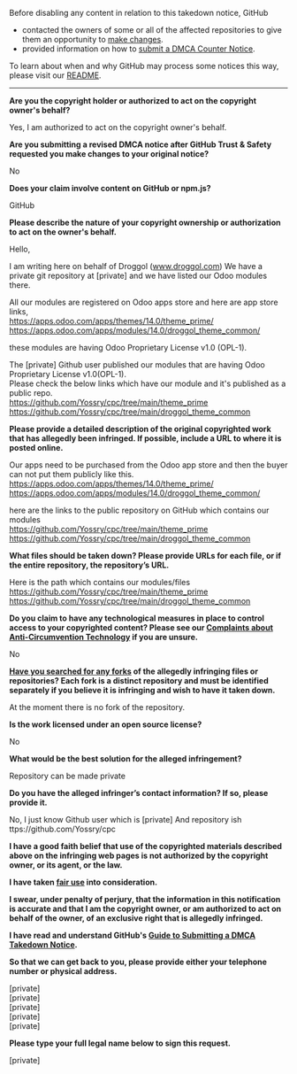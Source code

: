 Before disabling any content in relation to this takedown notice, GitHub
- contacted the owners of some or all of the affected repositories to give them an opportunity to [make changes](https://docs.github.com/en/github/site-policy/dmca-takedown-policy#a-how-does-this-actually-work).
- provided information on how to [submit a DMCA Counter Notice](https://docs.github.com/en/articles/guide-to-submitting-a-dmca-counter-notice).

To learn about when and why GitHub may process some notices this way, please visit our [README](https://github.com/github/dmca/blob/master/README.md#anatomy-of-a-takedown-notice).

---

**Are you the copyright holder or authorized to act on the copyright owner's behalf?**  
  
Yes, I am authorized to act on the copyright owner's behalf.  
  
**Are you submitting a revised DMCA notice after GitHub Trust & Safety requested you make changes to your original notice?**  
  
No  
  
**Does your claim involve content on GitHub or npm.js?**  
  
GitHub  
  
**Please describe the nature of your copyright ownership or authorization to act on the owner's behalf.**  
  
Hello,  
  
I am writing here on behalf of Droggol (www.droggol.com) We have a private git repository at [private] and we have listed our Odoo modules there.  
  
All our modules are registered on Odoo apps store and here are app store links,  
https://apps.odoo.com/apps/themes/14.0/theme_prime/  
https://apps.odoo.com/apps/modules/14.0/droggol_theme_common/  
  
these modules are having Odoo Proprietary License v1.0 (OPL-1).  
  
The [private] Github user published our modules that are having Odoo Proprietary License v1.0(OPL-1).  
Please check the below links which have our module and it's published as a public repo.  
https://github.com/Yossry/cpc/tree/main/theme_prime  
https://github.com/Yossry/cpc/tree/main/droggol_theme_common  
  
**Please provide a detailed description of the original copyrighted work that has allegedly been infringed. If possible, include a URL to where it is posted online.**  
  
Our apps need to be purchased from the Odoo app store and then the buyer can not put them publicly like this.  
https://apps.odoo.com/apps/themes/14.0/theme_prime/  
https://apps.odoo.com/apps/modules/14.0/droggol_theme_common/  
  
here are the links to the public repository on GitHub which contains our modules  
https://github.com/Yossry/cpc/tree/main/theme_prime  
https://github.com/Yossry/cpc/tree/main/droggol_theme_common  
  
**What files should be taken down? Please provide URLs for each file, or if the entire repository, the repository’s URL.**  
  
Here is the path which contains our modules/files  
https://github.com/Yossry/cpc/tree/main/theme_prime  
https://github.com/Yossry/cpc/tree/main/droggol_theme_common  
  
**Do you claim to have any technological measures in place to control access to your copyrighted content? Please see our <a href="https://docs.github.com/articles/guide-to-submitting-a-dmca-takedown-notice#complaints-about-anti-circumvention-technology">Complaints about Anti-Circumvention Technology</a> if you are unsure.**  
  
No  
  
**<a href="https://docs.github.com/articles/dmca-takedown-policy#b-what-about-forks-or-whats-a-fork">Have you searched for any forks</a> of the allegedly infringing files or repositories? Each fork is a distinct repository and must be identified separately if you believe it is infringing and wish to have it taken down.**  
  
At the moment there is no fork of the repository.  
  
**Is the work licensed under an open source license?**  
  
No  
  
**What would be the best solution for the alleged infringement?**  
  
Repository can be made private  
  
**Do you have the alleged infringer’s contact information? If so, please provide it.**  
  
No, I just know Github user which is [private]
And repository ish ttps://github.com/Yossry/cpc  
  
**I have a good faith belief that use of the copyrighted materials described above on the infringing web pages is not authorized by the copyright owner, or its agent, or the law.**  
  
**I have taken <a href="https://www.lumendatabase.org/topics/22">fair use</a> into consideration.**  
  
**I swear, under penalty of perjury, that the information in this notification is accurate and that I am the copyright owner, or am authorized to act on behalf of the owner, of an exclusive right that is allegedly infringed.**  
  
**I have read and understand GitHub's <a href="https://docs.github.com/articles/guide-to-submitting-a-dmca-takedown-notice/">Guide to Submitting a DMCA Takedown Notice</a>.**  
  
**So that we can get back to you, please provide either your telephone number or physical address.**  
  
[private]  
[private]  
[private]   
[private]   
[private]    
  
**Please type your full legal name below to sign this request.**  
  
[private]  
